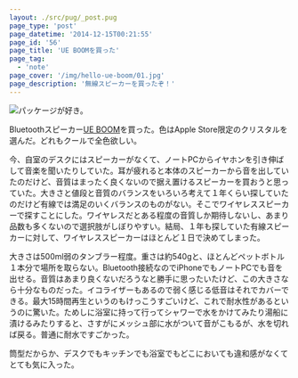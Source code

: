 ```yaml
---
layout: ./src/pug/_post.pug
page_type: 'post'
page_datetime: '2014-12-15T00:21:55'
page_id: '56'
page_title: 'UE BOOMを買った'
page_tag:
  - 'note'
page_cover: '/img/hello-ue-boom/01.jpg'
page_description: '無線スピーカーを買ったぞ！'
---
```

![パッケージが好き。](/img/hello-ue-boom/01.jpg)

Bluetoothスピーカー[UE BOOM](http://www.ultimateears.com/ja-jp/boom)を買った。色はApple Store限定のクリスタルを選んだ。どれもクールで全色欲しい。

今、自室のデスクにはスピーカーがなくて、ノートPCからイヤホンを引き伸ばして音楽を聞いたりしていた。耳が疲れると本体のスピーカーから音を出していたのだけど、音質はまったく良くないので据え置けるスピーカーを買おうと思っていた。大きさと値段と音質のバランスをいろいろ考えて１年くらい探していたのだけど有線では満足のいくバランスのものがない。そこでワイヤレススピーカーで探すことにした。ワイヤレスだとある程度の音質しか期待しないし、あまり品数も多くないので選択肢がしぼりやすい。結局、１年も探していた有線スピーカーに対して、ワイヤレススピーカーはほとんど１日で決めてしまった。

大きさは500ml弱のタンブラー程度。重さは約540gと、ほとんどペットボトル１本分で場所を取らない。Bluetooth接続なのでiPhoneでもノートPCでも音を出せる。音質はあまり良くないだろうなと勝手に思ったいたけど、この大きさなら十分なものだった。イコライザーもあるので弱く感じる低音はそれでカバーできる。最大15時間再生というのもけっこうすごいけど、これで耐水性があるというのに驚いた。ためしに浴室に持って行ってシャワーで水をかけてみたり湯船に漬けるみたりすると、さすがにメッシュ部に水がついて音がこもるが、水を切れば戻る。普通に耐水ですごかった。

筒型だからか、デスクでもキッチンでも浴室でもどこにおいても違和感がなくてとても気に入った。
